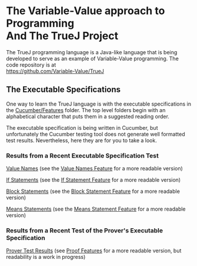 # The Variable-Value approach to Programming <br> And The TrueJ Project

The TrueJ programming language is a Java-like language that is being developed to serve as an example of Variable-Value programming. The code repository is at
<br> <https://github.com/Variable-Value/TrueJ>

## The Executable Specifications

One way to learn the TrueJ language is with the executable specifications in the [Cucumber/Features](<https://github.com/Variable-Value/TrueJ/tree/master/Cucumber/Features/Spec%20Features>) folder. The top level folders begin with an alphabetical character that puts them in a suggested reading order.

The executable specification is being written in Cucumber, but unfortunately the Cucumber testing tool does not generate well formatted test results. Nevertheless, here they are for you to take a look.

### Results from a Recent Executable Specification Test

[Value Names](https://variable-value.github.io/ValueName/) (see the [Value Names Feature](https://github.com/Variable-Value/TrueJ/blob/master/Cucumber/Features/Spec%20Features/a_valueNames.feature) for a more readable version)

[If Statements](https://variable-value.github.io/IfStatement/) (see the [If Statement Feature](https://github.com/Variable-Value/TrueJ/blob/master/Cucumber/Features/Spec%20Features/b_IfStatement.feature) for a more readable version)

[Block Statements](https://variable-value.github.io/BlocksFeature/) (see the [Block Statement Feature](https://github.com/Variable-Value/TrueJ/blob/master/Cucumber/Features/Spec%20Features/c_block.feature) for a more readable version)

[Means Statements](https://variable-value.github.io/ExecutableMeansFeature/) (see the [Means Statement Feature](https://github.com/Variable-Value/TrueJ/blob/master/Cucumber/Features/Spec%20Features/e_status.feature) for a more readable version)


### Results from a Recent Test of the Prover's Executable Specification

[Prover Test Results](https://variable-value.github.io/Prover/) (see [Proof Features](https://github.com/Variable-Value/TrueJ/tree/master/Cucumber/ProofTestFeatures) for a more readable version, but readability is a work in progress)
